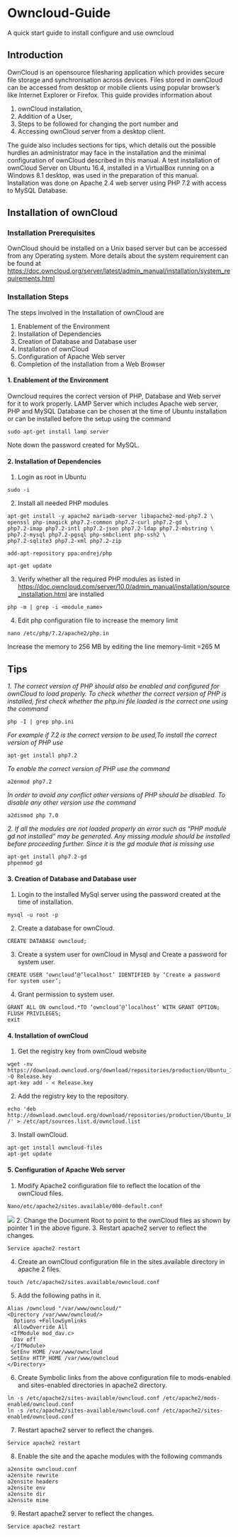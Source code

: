 # Owncloud-Guide
A quick start guide to install configure and use owncloud


## Introduction
OwnCloud is an opensource filesharing application which provides secure file storage and synchronisation across devices. Files stored in ownCloud can be accessed from desktop or mobile clients using popular browser’s like Internet Explorer or Firefox.
This guide provides information about 
1.	ownCloud installation, 
2.	Addition of a User, 
3.	Steps to be followed for changing the port number and 
4.	Accessing ownCloud server from a desktop client.

The guide also includes sections for tips, which details out the possible hurdles an administrator may face in the installation and the minimal configuration of ownCloud described in this manual.
A test installation of ownCloud Server on Ubuntu 16.4, installed in a VirtualBox running on a Windows 8.1 desktop, was used in the preparation of this manual. Installation was done on Apache 2.4 web server using PHP 7.2 with access to MySQL Database.

## Installation of ownCloud

  ### Installation Prerequisites
  OwnCloud should be installed on a Unix based server but can be accessed from any Operating system. 
  More details about the system requirement can be found at https://doc.owncloud.org/server/latest/admin_manual/installation/system_requirements.html
  
  ### Installation Steps
  The steps involved in the Installation of ownCloud are 
1.	Enablement of the Environment
2.	Installation of Dependencies
3.	Creation of Database and Database user
4.	Installation of ownCloud
5.	Configuration of Apache Web server
6.	Completion of the installation from a Web Browser
  #### 1. Enablement of the Environment
  Owncloud requires the correct version of PHP, Database and Web server for it to work properly. LAMP Server which includes  Apache web server, PHP and MySQL Database can be chosen at the time of Ubuntu installation or can be installed before the setup using the command
  ```
  sudo apt-get install lamp server
  ```
  Note down the password created for MySQL.
  #### 2. Installation of Dependencies
  1. Login as root in Ubuntu
  ```
  sudo -i
  ```
  2. Install all needed PHP modules
  ```
  apt-get install -y apache2 mariadb-server libapache2-mod-php7.2 \ openssl php-imagick php7.2-common php7.2-curl php7.2-gd \
php7.2-imap php7.2-intl php7.2-json php7.2-ldap php7.2-mbstring \ php7.2-mysql php7.2-pgsql php-smbclient php-ssh2 \ 
php7.2-sqlite3 php7.2-xml php7.2-zip

  ```
  ```
  add-apt-repository ppa:ondrej/php
  ```
  ```
  apt-get update
  ```
  3.	Verify whether all the required PHP modules as listed in https://doc.owncloud.com/server/10.0/admin_manual/installation/source_installation.html are installed 
  ```
  php -m | grep -i <module_name> 
  ```
  4.	Edit php configuration file to increase the memory limit
  ```
  nano /etc/php/7.2/apache2/php.in
  ```
  Increase the memory to 256 MB by editing the line memory-limit =265 M

## Tips
*1.	The correct version of PHP should also be enabled and configured for ownCloud to load properly.
To check whether the correct version of PHP is installed, first check whether the php.ini file loaded is the correct one using the command* 
```
php -I | grep php.ini
```
*For example if 7.2 is the correct version to be used,To install the correct version of PHP use*
```
apt-get install php7.2
```
*To enable the correct version of PHP use the command*
```
a2enmod php7.2
```
*In order to avoid any conflict other versions of PHP should be disabled.
To disable any other version use the command*
```
a2dismod php 7.0
```
*2.	If all the modules are not loaded properly an error such as “PHP module gd not installed” may be generated. Any missing module should be installed before proceeding further. Since it is the gd module that is missing use*
```
apt-get install php7.2-gd
phpenmod gd 
```
#### 3.	Creation of Database and Database user 
1.	Login to the installed MySql server using the password created at the time of installation.
```
mysql -u root -p
```
2.	Create a database for ownCloud.
```
CREATE DATABASE owncloud;
```
3.	Create a system user for ownCloud in Mysql and Create a password for system user. 
```
CREATE USER ‘owncloud’@’localhost’ IDENTIFIED by ‘Create a password for system user’;
```
4.	Grant permission to system user.
```
GRANT ALL ON owncloud.*TO ‘owncloud’@’localhost’ WITH GRANT OPTION;
FLUSH PRIVILEGES;
exit
```
#### 4.	Installation of ownCloud
1.	Get the registry key from ownCloud website
```
wget -nv  https://download.owncloud.org/download/repositories/production/Ubuntu_16.04/Release.key -O Release.key
apt-key add - < Release.key
```
2.	Add the registry key to the repository.
```
echo 'deb http://download.owncloud.org/download/repositories/production/Ubuntu_16.04/ /' > /etc/apt/sources.list.d/owncloud.list
```
3.	Install ownCloud.
```
apt-get install owncloud-files
apt-get update
```
#### 5.	Configuration of Apache Web server
1.  Modify Apache2 configuration file to reflect the location of the ownCloud files.
```
Nano/etc/apache2/sites.available/000-default.conf
```
![](https://github.com/Alex1-linux/Owncloud-Guide/blob/gh-pages/images/Apache1.JPG)
2.  Change the Document Root to point to the ownCloud files as shown by pointer 1 in the above figure.
3.	Restart apache2 server to reflect the changes.
```
Service apache2 restart
```
4.	Create an ownCloud configuration file in the sites.available directory in apache 2 files.
```
touch /etc/apache2/sites.available/owncloud.conf
```
5.	Add the following paths in it.
```
Alias /owncloud "/var/www/owncloud/"
<Directory /var/www/owncloud/>
  Options +FollowSymlinks
  AllowOverride All
 <IfModule mod_dav.c>
  Dav off
 </IfModule>
 SetEnv HOME /var/www/owncloud
 SetEnv HTTP_HOME /var/www/owncloud
</Directory>
```
6.	Create Symbolic links from the above configuration file to mods-enabled and sites-enabled directories in apache2 directory.
```
ln -s /etc/apache2/sites-available/owncloud.conf /etc/apache2/mods-enabled/owncloud.conf
ln -s /etc/apache2/sites-available/owncloud.conf /etc/apache2/sites-enabled/owncloud.conf
```
7.	Restart apache2 server to reflect the changes.
```
Service apache2 restart
```
8.	Enable the site and the apache modules with the following commands
```
a2ensite owncloud.conf
a2ensite rewrite
a2ensite headers
a2ensite env
a2ensite dir
a2ensite mime
```
9.	Restart apache2 server to reflect the changes.
```
Service apache2 restart
```



  
  
  
  
  
  
  
  
  
  
